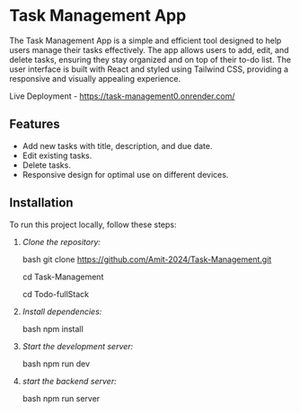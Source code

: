 # Task Management App

The Task Management App is a simple and efficient tool designed to help users manage their tasks effectively. The app allows users to add, edit, and delete tasks, ensuring they stay organized and on top of their to-do list. The user interface is built with React and styled using Tailwind CSS, providing a responsive and visually appealing experience.

Live Deployment - https://task-management0.onrender.com/

## Features

- Add new tasks with title, description, and due date.
- Edit existing tasks.
- Delete tasks.
- Responsive design for optimal use on different devices.

## Installation

To run this project locally, follow these steps:

1. *Clone the repository:*

   bash
   git clone https://github.com/Amit-2024/Task-Management.git

   cd Task-Management
   
   cd Todo-fullStack
   

3. *Install dependencies:*

   bash
   npm install
   

4. *Start the development server:*

   bash
   npm run dev
   
5. *start the backend server:*
   
   bash
   npm run server



